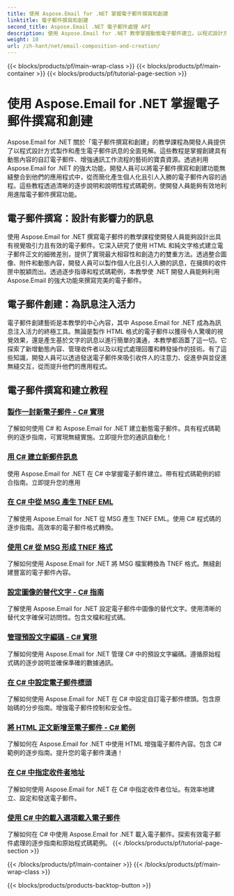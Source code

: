```yaml
---
title: 使用 Aspose.Email for .NET 掌握電子郵件撰寫和創建
linktitle: 電子郵件撰寫和創建
second_title: Aspose.Email .NET 電子郵件處理 API
description: 使用 Aspose.Email for .NET 教學掌握動態電子郵件建立。以程式設計方式製作引人入勝的電子郵件、個人化內容、添加附件並提升溝通。
weight: 10
url: /zh-hant/net/email-composition-and-creation/
---
```


{{< blocks/products/pf/main-wrap-class >}}
{{< blocks/products/pf/main-container >}}
{{< blocks/products/pf/tutorial-page-section >}}

# 使用 Aspose.Email for .NET 掌握電子郵件撰寫和創建


Aspose.Email for .NET 關於「電子郵件撰寫和創建」的教學課程為開發人員提供了以程式設計方式製作和產生電子郵件訊息的全面見解。這些教程是掌握創建具有動態內容的自訂電子郵件、增強通訊工作流程的藝術的寶貴資源。透過利用 Aspose.Email for .NET 的強大功能，開發人員可以將電子郵件撰寫和創建功能無縫整合到他們的應用程式中，從而簡化產生個人化且引人入勝的電子郵件內容的過程。這些教程透過清晰的逐步說明和說明性程式碼範例，使開發人員能夠有效地利用進階電子郵件撰寫功能。

## 電子郵件撰寫：設計有影響力的訊息

使用 Aspose.Email for .NET 撰寫電子郵件的教學課程使開發人員能夠設計出具有視覺吸引力且有效的電子郵件。它深入研究了使用 HTML 和純文字格式建立電子郵件正文的細微差別，提供了實現最大相容性和創造力的雙重方法。透過整合圖像、附件和動態內容，開發人員可以製作個人化且引人入勝的訊息，在擁擠的收件匣中脫穎而出。透過逐步指導和程式碼範例，本教學使 .NET 開發人員能夠利用 Aspose.Email 的強大功能來撰寫完美的電子郵件。

## 電子郵件創建：為訊息注入活力

電子郵件創建藝術是本教學的中心內容，其中 Aspose.Email for .NET 成為為訊息注入活力的終極工具。無論是製作 HTML 格式的電子郵件以獲得令人驚嘆的視覺效果，還是產生基於文字的訊息以進行簡單的溝通，本教學都涵蓋了這一切。它探索了新增動態內容、管理收件者以及以程式處理回覆和轉發操作的技術。有了這些知識，開發人員可以透過發送電子郵件來吸引收件人的注意力、促進參與並促進無縫交互，從而提升他們的應用程式。

## 電子郵件撰寫和建立教程
### [製作一封新電子郵件 - C# 實現](./crafting-a-fresh-email-csharp-implementation/)
了解如何使用 C# 和 Aspose.Email for .NET 建立動態電子郵件。具有程式碼範例的逐步指南，可實現無縫實施。立即提升您的通訊自動化！
### [用 C# 建立新郵件訊息](./constructing-a-new-mail-message-in-csharp/)
使用 Aspose.Email for .NET 在 C# 中掌握電子郵件建立。帶有程式碼範例的綜合指南。立即提升您的應用
### [在 C# 中從 MSG 產生 TNEF EML](./generating-tnef-eml-from-msg-in-csharp/)
了解使用 Aspose.Email for .NET 從 MSG 產生 TNEF EML。使用 C# 程式碼的逐步指南。高效率的電子郵件格式轉換。
### [使用 C# 從 MSG 形成 TNEF 格式](./forming-tnef-format-from-msg-with-csharp/)
了解如何使用 Aspose.Email for .NET 將 MSG 檔案轉換為 TNEF 格式。無縫創建豐富的電子郵件內容。 
### [設定圖像的替代文字 - C# 指南](./setting-alternative-text-for-images-csharp-guide/)
 了解使用 Aspose.Email for .NET 設定電子郵件中圖像的替代文字。使用清晰的替代文字確保可訪問性。包含文檔和程式碼。
### [管理預設文字編碼 - C# 實現](./managing-default-text-encoding-csharp-implementation/)
了解如何使用 Aspose.Email for .NET 管理 C# 中的預設文字編碼。遵循原始程式碼的逐步說明並確保準確的數據通訊。
### [在 C# 中設定電子郵件標頭](./configuring-email-headers-in-csharp/)
了解如何使用 Aspose.Email for .NET 在 C# 中設定自訂電子郵件標頭。包含原始碼的分步指南。增強電子郵件控制和安全性。
### [將 HTML 正文新增至電子郵件 - C# 範例](./adding-html-body-to-emails-csharp-example/)
了解如何在 Aspose.Email for .NET 中使用 HTML 增強電子郵件內容。包含 C# 範例的逐步指南。提升您的電子郵件溝通！
### [在 C# 中指定收件者地址](./specifying-recipient-addresses-in-csharp/)
了解如何使用 Aspose.Email for .NET 在 C# 中指定收件者位址。有效率地建立、設定和發送電子郵件。
### [使用 C# 中的載入選項載入電子郵件](./loading-email-messages-with-load-options-in-csharp/)
了解如何在 C# 中使用 Aspose.Email for .NET 載入電子郵件。探索有效電子郵件處理的逐步指南和原始程式碼範例。
{{< /blocks/products/pf/tutorial-page-section >}}

{{< /blocks/products/pf/main-container >}}
{{< /blocks/products/pf/main-wrap-class >}}

{{< blocks/products/products-backtop-button >}}
